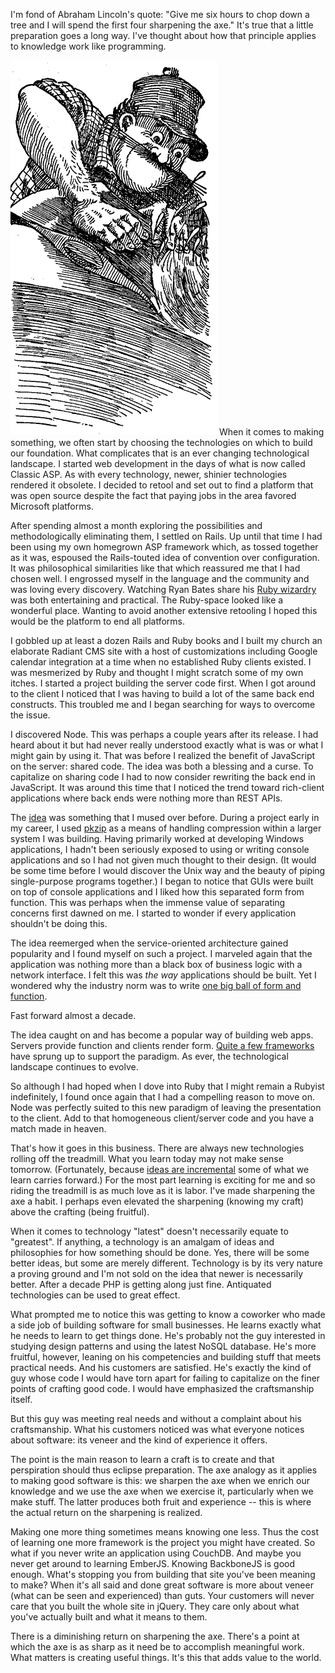I'm fond of Abraham Lincoln's quote: "Give me six hours to chop down a tree and I will spend the first four sharpening the axe."  It's true that a little preparation goes a long way.  I've thought about how that principle applies to knowledge work like programming. 

![Axe Sharpening](/images/axe-sharpening.gif)
When it comes to making something, we often start by choosing the technologies on which to build our foundation.  What complicates that is an ever changing technological landscape.  I started web development in the days of what is now called Classic ASP.  As with every technology, newer, shinier technologies rendered it obsolete.  I decided to retool and set out to find a platform that was open source despite the fact that paying jobs in the area favored Microsoft platforms.  

After spending almost a month exploring the possibilities and methodologically eliminating them, I settled on Rails.  Up until that time I had been using my own homegrown ASP framework which, as tossed together as it was, espoused the Rails-touted idea of convention over configuration.  It was philosophical similarities like that which reassured me that I had chosen well. I engrossed myself in the language and the community and was loving every discovery.  Watching Ryan Bates share his [Ruby wizardry](http://railscasts.com/) was both entertaining and practical.  The Ruby-space looked like a wonderful place.  Wanting to avoid another extensive retooling I hoped this would be the platform to end all platforms.

I gobbled up at least a dozen Rails and Ruby books and I built my church an elaborate Radiant CMS site with a host of customizations including Google calendar integration at a time when no established Ruby clients existed.  I was mesmerized by Ruby and thought I might scratch some of my own itches.  I started a project building the server code first.  When I got around to the client I noticed that I was having to build a lot of the same back end constructs.  This troubled me and I began searching for ways to overcome the issue. 

I discovered Node.  This was perhaps a couple years after its release.  I had heard about it but had never really understood exactly what is was or what I might gain by using it.  That was before I realized the benefit of JavaScript on the server: shared code.  The idea was both a blessing and a curse.  To capitalize on sharing code I had to now consider rewriting the back end in JavaScript.  It was around this time that I noticed the trend toward rich-client applications where back ends were nothing more than REST APIs. 

The [idea](http://martinfowler.com/eaaDev/SeparatedPresentation.html) was something that I mused over before.  During a project early in my career, I used [pkzip]( http://www.pkware.com/software/pkzip) as a means of handling compression within a larger system I was building.  Having primarily worked at developing Windows applications, I hadn't been seriously exposed to using or writing console applications and so I had not given much thought to their design.  (It would be some time before I would discover the Unix way and the beauty of piping single-purpose programs together.)  I began to notice that GUIs were built on top of console applications and I liked how this separated form from function.  This was perhaps when the immense value of separating concerns first dawned on me.  I started to wonder if every application shouldn't be doing this.

The idea reemerged when the service-oriented architecture gained popularity and I found myself on such a project.  I marveled again that the application was nothing more than a black box of business logic with a network interface.  I felt this was *the way* applications should be built.  Yet I wondered why the industry norm was to write [one big ball of form and function](http://blogs.adobe.com/paulw/archives/2007/09/presentation_pa_1.html).  

Fast forward almost a decade. 

The idea caught on and has become a popular way of building web apps.  Servers provide function and clients render form.  [Quite a few frameworks](http://todomvc.com/) have sprung up to support the paradigm.  As ever, the technological landscape continues to evolve. 

So although I had hoped when I dove into Ruby that I might remain a Rubyist indefinitely, I found once again that I had a compelling reason to move on.  Node was perfectly suited to this new paradigm of leaving the presentation to the client.  Add to that homogeneous client/server code and you have a match made in heaven.

That's how it goes in this business.  There are always new technologies rolling off the treadmill.  What you learn today may not make sense tomorrow.  (Fortunately, because [ideas are incremental](/dont-knock-originality) some of what we learn carries forward.)  For the most part learning is exciting for me and so riding the treadmill is as much love as it is labor.  I've made sharpening the axe a habit.  I perhaps even elevated the sharpening (knowing my craft) above the crafting (being fruitful). 

<aside>When it comes to technology "latest" doesn't necessarily equate to "greatest".  If anything, a technology is an amalgam of ideas and philosophies for how something should be done.  Yes, there will be some better ideas, but some are merely different.  Technology is by its very nature a proving ground and I'm not sold on the idea that newer is necessarily better.  After a decade PHP is getting along just fine.  Antiquated technologies can be used to great effect.</aside>

What prompted me to notice this was getting to know a coworker who made a side job of building software for small businesses.  He learns exactly what he needs to learn to get things done.  He's probably not the guy interested in studying design patterns and using the latest NoSQL database.  He's more fruitful, however, leaning on his competencies and building stuff that meets practical needs.  And his customers are satisfied.  He's exactly the kind of guy whose code I would have torn apart for failing to capitalize on the finer points of crafting good code.  I would have emphasized the craftsmanship itself.

But this guy was meeting real needs and without a complaint about his craftsmanship.  What his customers noticed was what everyone notices about software: its veneer and the kind of experience it offers.

The point is the main reason to learn a craft is to create and that perspiration should thus eclipse preparation.  The axe analogy as it applies to making good software is this: we sharpen the axe when we enrich our knowledge and we use the axe when we exercise it, particularly when we make stuff.  The latter produces both fruit and experience -- this is where the actual return on the sharpening is realized.

Making one more thing sometimes means knowing one less.  Thus the cost of learning one more framework is the project you might have created.  So what if you never write an application using CouchDB.  And maybe you never get around to learning EmberJS.  Knowing BackboneJS is good enough.  What's stopping you from building that site you've been meaning to make?  When it's all said and done great software is more about veneer (what can be seen and experienced) than guts.  Your customers will never care that you built the whole site in jQuery.  They care only about what you've actually built and what it means to them. 

There is a diminishing return on sharpening the axe.  There's a point at which the axe is as sharp as it need be to accomplish meaningful work.  What matters is creating useful things.  It's this that adds value to the world.